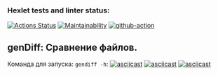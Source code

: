 ### Hexlet tests and linter status:
[![Actions Status](https://github.com/DinarW/frontend-project-lvl2/workflows/hexlet-check/badge.svg)](https://github.com/DinarW/frontend-project-lvl2/actions)
[![Maintainability](https://api.codeclimate.com/v1/badges/0fd7e81e55eff99588f9/maintainability)](https://codeclimate.com/github/DinarW/frontend-project-lvl2/maintainability)
[![github-action](https://github.com/DinarW/frontend-project-lvl2/actions/workflows/github-action.yml/badge.svg)](https://github.com/DinarW/frontend-project-lvl2/actions/workflows/github-action.yml)

<h2>genDiff: Сравнение файлов.</h2>

Команда для запуска: `gendiff -h`:
[![asciicast](https://asciinema.org/a/hohmtxAlYyomyl7yIwevL2djT.svg)](https://asciinema.org/a/hohmtxAlYyomyl7yIwevL2djT)
[![asciicast](https://asciinema.org/a/hSVQHKyOmK30KHMiH8JFercra.svg)](https://asciinema.org/a/hSVQHKyOmK30KHMiH8JFercra)
[![asciicast](https://asciinema.org/a/uEyaG04OTS26DvnRrh8uq9Abp.svg)](https://asciinema.org/a/uEyaG04OTS26DvnRrh8uq9Abp)